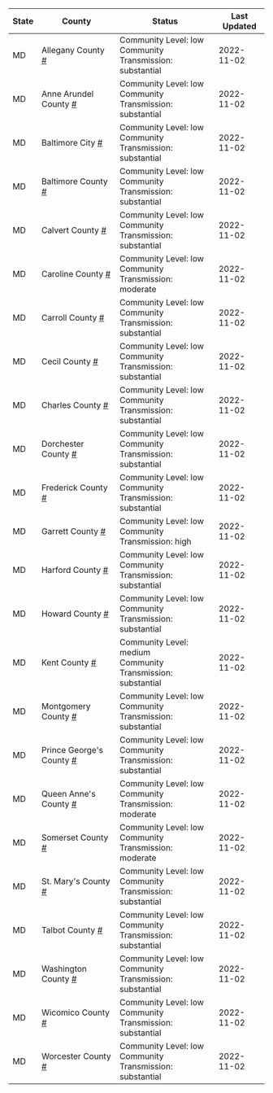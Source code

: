 State | County | Status | Last Updated
--- | --- | --- | --- 
MD | Allegany County <a href="#allegany_county">#</a> | <a name="allegany_county"></a>Community Level: low<br/>Community Transmission: substantial | 2022-11-02
MD | Anne Arundel County <a href="#anne_arundel_county">#</a> | <a name="anne_arundel_county"></a>Community Level: low<br/>Community Transmission: substantial | 2022-11-02
MD | Baltimore City <a href="#baltimore_city">#</a> | <a name="baltimore_city"></a>Community Level: low<br/>Community Transmission: substantial | 2022-11-02
MD | Baltimore County <a href="#baltimore_county">#</a> | <a name="baltimore_county"></a>Community Level: low<br/>Community Transmission: substantial | 2022-11-02
MD | Calvert County <a href="#calvert_county">#</a> | <a name="calvert_county"></a>Community Level: low<br/>Community Transmission: substantial | 2022-11-02
MD | Caroline County <a href="#caroline_county">#</a> | <a name="caroline_county"></a>Community Level: low<br/>Community Transmission: moderate | 2022-11-02
MD | Carroll County <a href="#carroll_county">#</a> | <a name="carroll_county"></a>Community Level: low<br/>Community Transmission: substantial | 2022-11-02
MD | Cecil County <a href="#cecil_county">#</a> | <a name="cecil_county"></a>Community Level: low<br/>Community Transmission: substantial | 2022-11-02
MD | Charles County <a href="#charles_county">#</a> | <a name="charles_county"></a>Community Level: low<br/>Community Transmission: substantial | 2022-11-02
MD | Dorchester County <a href="#dorchester_county">#</a> | <a name="dorchester_county"></a>Community Level: low<br/>Community Transmission: substantial | 2022-11-02
MD | Frederick County <a href="#frederick_county">#</a> | <a name="frederick_county"></a>Community Level: low<br/>Community Transmission: substantial | 2022-11-02
MD | Garrett County <a href="#garrett_county">#</a> | <a name="garrett_county"></a>Community Level: low<br/>Community Transmission: high | 2022-11-02
MD | Harford County <a href="#harford_county">#</a> | <a name="harford_county"></a>Community Level: low<br/>Community Transmission: substantial | 2022-11-02
MD | Howard County <a href="#howard_county">#</a> | <a name="howard_county"></a>Community Level: low<br/>Community Transmission: substantial | 2022-11-02
MD | Kent County <a href="#kent_county">#</a> | <a name="kent_county"></a>Community Level: medium<br/>Community Transmission: substantial | 2022-11-02
MD | Montgomery County <a href="#montgomery_county">#</a> | <a name="montgomery_county"></a>Community Level: low<br/>Community Transmission: substantial | 2022-11-02
MD | Prince George's County <a href="#prince_george's_county">#</a> | <a name="prince_george's_county"></a>Community Level: low<br/>Community Transmission: substantial | 2022-11-02
MD | Queen Anne's County <a href="#queen_anne's_county">#</a> | <a name="queen_anne's_county"></a>Community Level: low<br/>Community Transmission: moderate | 2022-11-02
MD | Somerset County <a href="#somerset_county">#</a> | <a name="somerset_county"></a>Community Level: low<br/>Community Transmission: moderate | 2022-11-02
MD | St. Mary's County <a href="#st._mary's_county">#</a> | <a name="st._mary's_county"></a>Community Level: low<br/>Community Transmission: substantial | 2022-11-02
MD | Talbot County <a href="#talbot_county">#</a> | <a name="talbot_county"></a>Community Level: low<br/>Community Transmission: substantial | 2022-11-02
MD | Washington County <a href="#washington_county">#</a> | <a name="washington_county"></a>Community Level: low<br/>Community Transmission: substantial | 2022-11-02
MD | Wicomico County <a href="#wicomico_county">#</a> | <a name="wicomico_county"></a>Community Level: low<br/>Community Transmission: substantial | 2022-11-02
MD | Worcester County <a href="#worcester_county">#</a> | <a name="worcester_county"></a>Community Level: low<br/>Community Transmission: substantial | 2022-11-02
